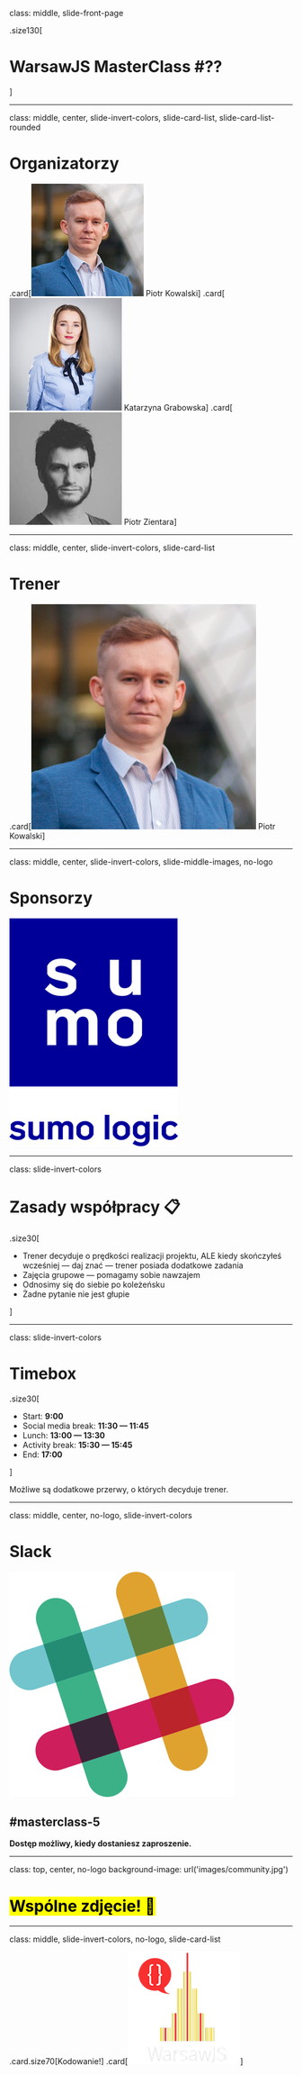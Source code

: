class: middle, slide-front-page

.size130[

# WarsawJS MasterClass #<span class="ordometer js-masterclass-number">??</span>

]

---

class: middle, center, slide-invert-colors, slide-card-list, slide-card-list-rounded

# Organizatorzy

.card[![](./images/avatars-hosts/piotr-kowalski.jpg) Piotr Kowalski]
.card[![](./images/avatars-hosts/katarzyna-grabowska.jpg) Katarzyna Grabowska]
.card[![](./images/avatars-hosts/piotr-zientara.jpg) Piotr Zientara]

---

class: middle, center, slide-invert-colors, slide-card-list

# Trener

.card[![](./images/avatars-mentors/piotr-kowalski.jpg) Piotr Kowalski]

<!-- .card[![](./images/avatars-mentors/kamil-grabek.jpg) Kamil Grabek] -->
<!-- .card[![](./images/avatars-mentors/michal-bury.jpg) Michał Bury] -->

---

class: middle, center, slide-invert-colors, slide-middle-images, no-logo

# Sponsorzy

![](./images/sponsors/logo-sumo-logic.png)

<!-- ![](./images/sponsors/logo-instapage.svg) -->

---

class: slide-invert-colors

# Zasady współpracy 📋

.size30[

* Trener decyduje o prędkości realizacji projektu, ALE kiedy skończyłeś
    wcześniej — daj znać — trener posiada dodatkowe zadania
* Zajęcia grupowe — pomagamy sobie nawzajem
* Odnosimy się do siebie po koleżeńsku
* Żadne pytanie nie jest głupie

]

---

class: slide-invert-colors

# Timebox

.size30[

* Start: **9:00**
* Social media break: **11:30 — 11:45**
* Lunch: **13:00 — 13:30**
* Activity break: **15:30 — 15:45**
* End: **17:00**

]

Możliwe są dodatkowe przerwy, o których decyduje trener.

---

class: middle, center, no-logo, slide-invert-colors

# Slack

![](images/icons/slack.svg)

## #masterclass-5

**Dostęp możliwy, kiedy dostaniesz zaproszenie.**

---

class: top, center, no-logo
background-image: url('images/community.jpg')

# <mark>Wspólne zdjęcie! 📸</mark>

---

class: middle, slide-invert-colors, no-logo, slide-card-list

.card.size70[Kodowanie!]
.card[![](images/logo/logo-black-transparent-200x200.png)]

<!-- Fullscreen background: 1210 x 681 -->
